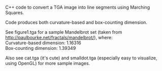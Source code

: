 C++ code to convert a TGA image into line segments using Marching Squares.

Code produces both curvature-based and box-counting dimension.

See figure1.tga for a sample Mandelbrot set (taken from http://paulbourke.net/fractals/mandelbrot/), where:
<br>
Curvature-based dimension: 1.16316
<br>
Box-counting dimension:    1.39349

Also see cat.tga (it's cute) and smalldot.tga (especially easy to visualize, using OpenGL) for more sample images.
